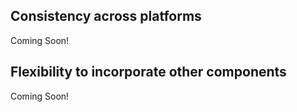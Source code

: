 ## Consistency across platforms
Coming Soon!

## Flexibility to incorporate other components
Coming Soon!
